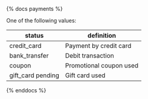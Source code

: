 {% docs payments %}
	
One of the following values: 

| status            | definition                                       |
|-------------------|--------------------------------------------------|
| credit_card       | Payment by credit card                           |
| bank_transfer     | Debit transaction                                |
| coupon            | Promotional coupon used                          |
| gift_card pending | Gift card used                                   |

{% enddocs %}
